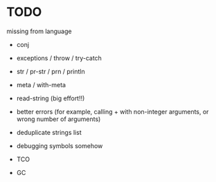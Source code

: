 # TODO

missing from language
- conj
- exceptions / throw / try-catch
- str / pr-str / prn / println
- meta / with-meta

- read-string (big effort!!)

- better errors (for example, calling + with non-integer arguments, or wrong number of arguments)
- deduplicate strings list
- debugging symbols somehow

- TCO
- GC
